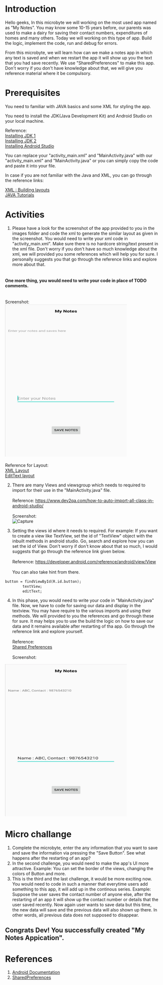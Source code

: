 # Introduction

Hello geeks, In this microbyte we will working on the most used app named as "My Notes". You may know some 10-15 years before, our parents was used to make a dairy for saving their contact numbers, expenditures of homes and many others. Today we will working on this type of app. Build the logic, implement the code, run and debug for errors.

From this microbyte, we will learn how can we make a notes app in which any text is saved and when we restart the app it will show up you the text that you had save recently. We  use "SharedPreferences" to make this app. Don't worry if you don't have knowledge about that, we will give you reference material where it be compulsory.


# Prerequisites

You need to familiar with JAVA basics and some XML for styling the app.

You need to install the JDK(Java Development Kit) and Android Studio on your local machine.

Reference: <br/>
[Installing JDK 1](https://www.oracle.com/java/technologies/javase-jdk15-downloads.html)<br/>
[Installing JDK 2](https://rb.gy/qvic45)<br/>
[Installing Android Studio](https://rb.gy/6op4ac)

You can replace your "activity_main.xml" and "MainActivity.java" with our "activity_main.xml" and "MainActivity.java" or you can simply copy the code and paste it into your file.

In case if you are not familiar with the Java and XML, you can go through the reference links:

[XML : Building layouts](https://www.youtube.com/watch?v=BWUWJEaI0aE)<br/>
[JAVA Tutorials](https://www.w3schools.com/java/)


# Activities

1. Please have a look for the screenshot of the app provided to you in the images folder and code the xml to generate the similar layout as given in the screenshot. You would need to write your xml code in "activity_main.xml".  Make sure there is no hardcore string/text present in the xml file. Don't worry if you don't have so much knowledge about the xml, we will provided you some references which will help you for sure. I personally suggests you that go through the reference links and explore more about that.<br/><br/>
#### One more thing, you would need to write your code in place of TODO comments. <br/><br/>
Screenshot:<br/>
<img src = "./images/Screenshot_1.jpg" alt="screenshot" width="400" height="500"/><br/><br/>
Reference for Layout:<br/>
[XML Layout](https://developer.android.com/guide/topics/ui/declaring-layout)<br/>
[EditText layout](https://developer.android.com/reference/android/widget/EditText)


2. There are many Views and viewsgroup which needs to required to import for their use in the "MainActivity.java" file.<br/><br/>
Reference: https://www.dev2qa.com/how-to-auto-import-all-class-in-android-studio/  <br/><br/>
Screenshot:<br/>
![Capture](https://user-images.githubusercontent.com/65127291/97537429-cac3ce80-19e4-11eb-9a4b-acdd0c4d28ec.PNG)


3. Setting the views id where it needs to required. For example: If you want to create a view like TextView, set the id of "TextView" object with the inbuilt methods in android studio. Go, search and explore how you can set the id of View. Don't worry if don't know about that so much, I would suggests that go through the reference link given below.<br/><br/>
Reference: https://developer.android.com/reference/android/view/View  <br/><br/>
You can also take hint from there.
```
button = findViewById(R.id.button);
        textView;
        editText;
```


4. In this phase, you would need to write your code in "MainActivity.java" file. Now, we have to code for saving our data and display in the textview. You may have require to the various imports and using their methods. 
We will provided to you the references and go through these for sure. It may helps you to use the build the logic on how to save our data and it remains available after restarting of tha app. Go through the reference link and explore yourself.<br/><br/>
Reference:<br/>[Shared Preferences](https://www.tutorialspoint.com/android/android_shared_preferences.htm) <br/><br/>
Screenshot:<br/>
<img src="./images/Screenshot_2.jpg" alt="screenshot" width="400" height="500"/>

# Micro challange

1. Complete the microbyte, enter the any information that you want to save and save the information via pressing the "Save Button". See what happens after the restarting of an app?
2. In the second challenge, you would need to make the app's UI more attractive. Example: You can set the border of the views, changing the colors of Button and more.
3. This is the third and the last challenge, it would be more exciting now. You would need to code in such a manner that everytime users add something to this app, it will add up in the continous series.
Example:
Suppose the user saves the contact number of anyone else, after the restarting of an app it will show up the contact number or details that the user saved recently. Now again user wants to save data but this time, the new data will save and the previous data will also shown up there. In other words, all previous data does not supposed to disappear.

## Congrats Dev! You successfully created "My Notes Appication".


# References

1. [Android Documentation](https://developer.android.com/)
2. [SharedPreferences](https://developer.android.com/reference/android/content/SharedPreferences)
